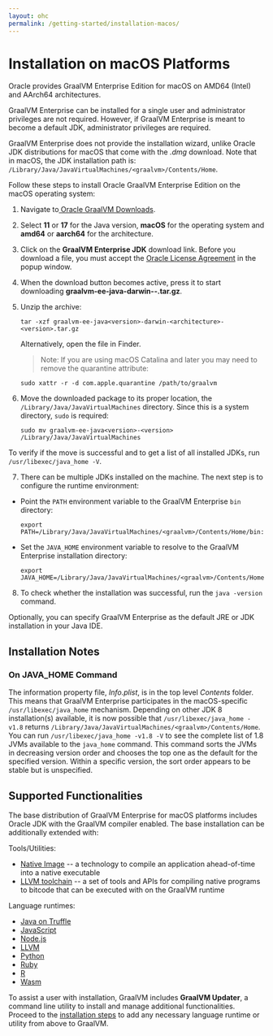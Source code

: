 ```yaml
---
layout: ohc
permalink: /getting-started/installation-macos/
---
```


# Installation on macOS Platforms

Oracle provides GraalVM Enterprise Edition for macOS on AMD64 (Intel) and AArch64 architectures. 

GraalVM Enterprise can be installed for a single user and administrator privileges are not required. However, if GraalVM Enterprise is meant to become a default JDK, administrator privileges are required.

GraalVM Enterprise does not provide the installation wizard, unlike Oracle JDK distributions for macOS that come with the _.dmg_ download.
Note that in macOS, the JDK installation path is: `/Library/Java/JavaVirtualMachines/<graalvm>/Contents/Home`.

Follow these steps to install Oracle GraalVM Enterprise Edition on the macOS operating system:

1. Navigate to[ Oracle GraalVM Downloads](https://www.oracle.com/downloads/graalvm-downloads.html).

2. Select **11** or **17** for the Java version, **macOS** for the operating system and **amd64** or **aarch64** for the architecture.

3. Click on the **GraalVM Enterprise JDK** download link. Before you download a file, you must accept the [Oracle License Agreement](https://www.oracle.com/downloads/licenses/graalvm-otn-license.html) in the popup window.

4. When the download button becomes active, press it to start downloading **graalvm-ee-java<version>-darwin-<architecture>-<version>.tar.gz**.

5. Unzip the archive:
   ```shell
   tar -xzf graalvm-ee-java<version>-darwin-<architecture>-<version>.tar.gz
   ```
   Alternatively, open the file in Finder.
   > Note: If you are using macOS Catalina and later you may need to remove the quarantine attribute:
    ```shell
    sudo xattr -r -d com.apple.quarantine /path/to/graalvm
    ```

6. Move the downloaded package to its proper location, the `/Library/Java/JavaVirtualMachines` directory. Since this is a system directory, `sudo` is required:
   ```shell
   sudo mv graalvm-ee-java<version>-<version> /Library/Java/JavaVirtualMachines
   ```
   
To verify if the move is successful and to get a list of all installed JDKs, run `/usr/libexec/java_home -V`.

7. There can be multiple JDKs installed on the machine. The next step is to configure the runtime environment:
  - Point the `PATH` environment variable to the GraalVM Enterprise `bin` directory:
    ```shell
    export PATH=/Library/Java/JavaVirtualMachines/<graalvm>/Contents/Home/bin:$PATH
    ```
  - Set the `JAVA_HOME` environment variable to resolve to the GraalVM Enterprise installation directory:
    ```shell
    export JAVA_HOME=/Library/Java/JavaVirtualMachines/<graalvm>/Contents/Home
    ```

8. To check whether the installation was successful, run the `java -version` command.

Optionally, you can specify GraalVM Enterprise as the default JRE or JDK installation in your Java IDE.

## Installation Notes

### On JAVA_HOME Command
The information property file, _Info.plist_, is in the top level _Contents_ folder.
This means that GraalVM Enterprise participates in the macOS-specific `/usr/libexec/java_home` mechanism. Depending on other JDK 8 installation(s) available, it is now possible that `/usr/libexec/java_home -v1.8` returns `/Library/Java/JavaVirtualMachines/<graalvm>/Contents/Home`.
You can run `/usr/libexec/java_home -v1.8 -V` to see the complete list of 1.8 JVMs available to the `java_home` command. This command sorts the JVMs in decreasing version order and chooses the top one as the default for the specified version.
Within a specific version, the sort order appears to be stable but is unspecified.

## Supported Functionalities

The base distribution of GraalVM Enterprise for macOS platforms includes Oracle JDK with the GraalVM compiler enabled.
The base installation can be additionally extended with:

Tools/Utilities:
* [Native Image](../../reference-manual/native-image/README.md) -- a technology to compile an application ahead-of-time into a native executable
* [LLVM toolchain](../../reference-manual/llvm/Compiling.md#llvm-toolchain-for-compiling-cc) --  a set of tools and APIs for compiling native programs to bitcode that can be executed with on the GraalVM runtime

Language runtimes:
* [Java on Truffle](../../reference-manual/java-on-truffle/README.md)
* [JavaScript](../../reference-manual/js/README.md)
* [Node.js](../../reference-manual/js/NodeJS.md)
* [LLVM](../../reference-manual/llvm/README.md)
* [Python](../../reference-manual/python/README.md)
* [Ruby](../../reference-manual/ruby/README.md)
* [R](/../../reference-manual/r/README.md)
* [Wasm](../../reference-manual/wasm/README.md)

To assist a user with installation, GraalVM includes **GraalVM Updater**, a command line utility to install and manage additional functionalities.
Proceed to the [installation steps](../../reference-manual/graalvm-updater.md#component-installation) to add any necessary language runtime or utility from above to GraalVM.
